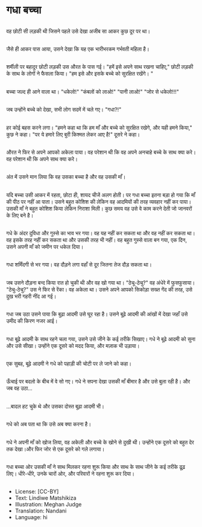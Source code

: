# गधा बच्चा

##
वह छोटी सी लड़की थी जिसने पहले उसे देखा अजीब सा आकर कुछ दूर पर था।

##
जैसे ही आकर पास आया, उसने देखा कि यह एक भारीभरकम गर्भवती महिला है।

##
शर्मीली पर बहादुर छोटी लड़की उस औरत के पास गई। "हमें इसे अपने साथ रखना चाहिए," छोटी लड़की के साथ के लोगों ने फैसला किया। "हम इसे और इसके बच्चे को सुरक्षित रखेंगे। "

##
बच्चा जल्द ही आने वाला था। "धकेलो!" "कंबलों को लाओ!" "पानी लाओ!" "जोर से धकेलो!!!"

##
जब उन्होंने बच्चे को देखा, सभी लोग सदमें में चले गए। "गधा?!"

##
हर कोई बहस करने लगा। "हमने कहा था कि हम माँ और बच्चे को सुरक्षित रखेगे, और यही हमने किया," कुछ ने कहा। "पर ये हमारे लिए बुरी किश्मत लेकर आए है!" दूसरे ने कहा।

##
औरत ने फिर से अपने आपको अकेला पाया। वह परेशान थी कि वह अपने अनचाहे बच्चे के साथ क्या करे। वह परेशान थी कि अपने साथ क्या करे।

##
अंत में उसने मान लिया कि वह उसका बच्चा है और वह उसकी माँ।

##
यदि बच्चा उसी आकर में रहता, छोटा ही, शायद चीजें अलग होती। पर गधा बच्चा इतना बड़ा हो गया कि माँ की पीठ पर नहीं आ पाता। उसने बहुत कोशिश की लेकिन वह आदमियों की तरह व्यवहार नहीं कर पाया। उसकी माँ ने बहुत कोशिश किया लेकिन निराशा मिली। कुछ समय वह उसे वे काम करने देती जो जानवरों के लिए बने है।

##
गधे के अंदर दुविधा और गुस्से का भाव भर गया। वह यह नहीं कर सकता था और वह नहीं कर सकता था। वह इसके तरह नहीं कर सकता था और उसकी तरह भी नहीं। वह बहुत गुस्से वाला बन गया, एक दिन, उसने अपनी माँ को जमीन पर धकेल दिया।

##
गधा शर्मिंदगी से भर गया। वह दौड़ने लगा वहाँ से दूर जितना तेज दौड़ सकता था।

##
जब उसने दौड़ना बन्द किया रात हो चुकी थी और वह खो गया था। "ठेचू-ठेचु?" वह अंधेरे में फुसफुसाया। "ठेचु-ठेचु?" उस ने फिर से रेंका। वह अकेला था। उसने अपने आपको सिकोड़ा सख्त गेंद की तरह, उसे दुख भरी गहरी नींद आ गई।

##
गधा जब उठा उसने पाया कि बुढ़ा आदमी उसे घूर रहा है। उसने बूढ़े आदमी की आंखों में देखा जहाँ उसे उमीद की किरण नजर आई।

##
गधा बूढ़े आदमी के साथ रहने चला गया, उसने उसे जीने के कई तरीके सिखाए। गधे ने बूढ़े आदमी को सुना और उसे सीखा। उन्होंने एक दूसरे को मदद किया, और मज़ाक भी उड़ाया।

##
एक सुबह, बूढ़े आदमी ने गधे को पहाड़ी की चोटी पर ले जाने को कहा।

##
ऊँचाई पर बदलो के बीच में वे सो गए। गधे ने सपना देखा उसकी माँ बीमार है और उसे बुला रही है। और जब वह उठा...

##
...बादल हट चुके थे और उसका दोस्त बूढ़ा आदमी भी।

##
गधे को अब पता था कि उसे अब क्या करना है।

##
गधे ने अपनी माँ को खोज लिया, वह अकेली और बच्चे के खोने से दुखी थी। उन्होंने एक दूसरे को बहुत देर तक देखा।और फिर जोर से एक दूसरे को गले लगाया।

##
गधा बच्चा ओर उसकी माँ ने साथ मिलकर रहना शुरू किया और साथ के साथ जीने के कई तरीके ढूढ़ लिए। धीरे-धीरे, उनके चारों ओर, और परिवारों ने रहना शुरू कर दिया।

##
* License: [CC-BY]
* Text: Lindiwe Matshikiza
* Illustration: Meghan Judge
* Translation: Nandani
* Language: hi
